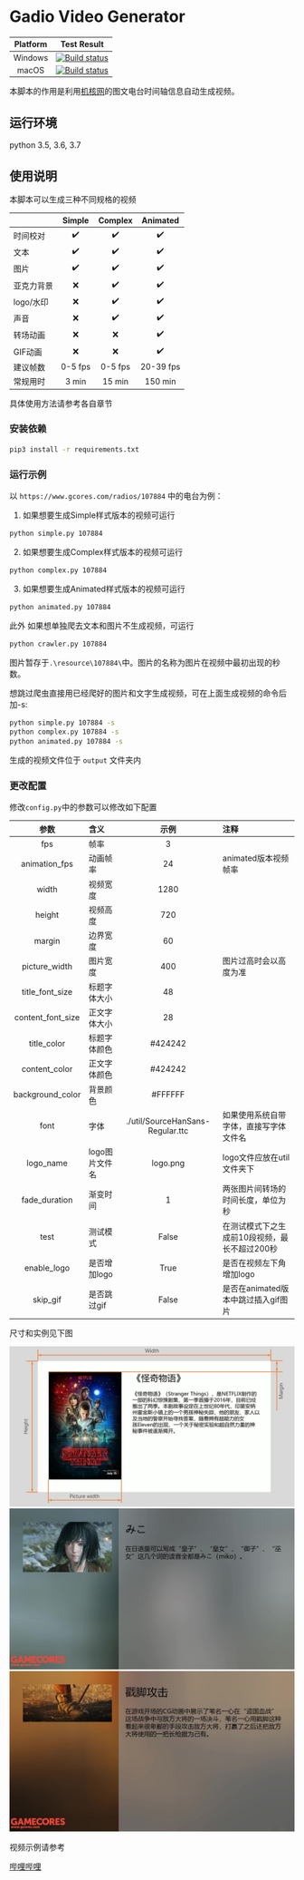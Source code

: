 # Gadio Video Generator

|Platform|Test Result|
|:---:|:---:|
|Windows|[![Build status](https://rabbitism.visualstudio.com/GadioVideo/_apis/build/status/GadioVideo-Python%20Windows%20Test)](https://rabbitism.visualstudio.com/GadioVideo/_build/latest?definitionId=2)|
|macOS|[![Build status](https://rabbitism.visualstudio.com/GadioVideo/_apis/build/status/GadioVideo-Python%20macOS)](https://rabbitism.visualstudio.com/GadioVideo/_build/latest?definitionId=1)|

本脚本的作用是利用[机核网](https://www.gcores.com)的图文电台时间轴信息自动生成视频。

## 运行环境

python 3.5, 3.6, 3.7

## 使用说明

本脚本可以生成三种不同规格的视频

||Simple|Complex|Animated|
|:---|:---:|:---:|:---:|
|时间校对|:heavy_check_mark:|:heavy_check_mark:|:heavy_check_mark:|
|文本|:heavy_check_mark:|:heavy_check_mark:|:heavy_check_mark:|
|图片|:heavy_check_mark:|:heavy_check_mark:|:heavy_check_mark:|
|亚克力背景|:x:|:heavy_check_mark:|:heavy_check_mark:|
|logo/水印|:x:|:heavy_check_mark:|:heavy_check_mark:|
|声音|:x:|:heavy_check_mark:|:heavy_check_mark:|
|转场动画|:x:|:x:|:heavy_check_mark:|
|GIF动画|:x:|:x:|:heavy_check_mark:|
|建议帧数|0-5 fps|0-5 fps|20-39 fps|
|常规用时|3 min|15 min|150 min|

具体使用方法请参考各自章节

### 安装依赖

```bash
pip3 install -r requirements.txt
```

### 运行示例

以 `https://www.gcores.com/radios/107884` 中的电台为例：

1. 如果想要生成Simple样式版本的视频可运行

```bash
python simple.py 107884
```

2. 如果想要生成Complex样式版本的视频可运行

```bash
python complex.py 107884
```

3. 如果想要生成Animated样式版本的视频可运行

```bash
python animated.py 107884
```

此外
如果想单独爬去文本和图片不生成视频，可运行

```bash
python crawler.py 107884
```

图片暂存于`.\resource\107884\`中。图片的名称为图片在视频中最初出现的秒数。

想跳过爬虫直接用已经爬好的图片和文字生成视频，可在上面生成视频的命令后加-s:

```bash
python simple.py 107884 -s
python complex.py 107884 -s
python animated.py 107884 -s
```

生成的视频文件位于 `output` 文件夹内

### 更改配置

修改`config.py`中的参数可以修改如下配置

|参数|含义|示例|注释|
|:---:|:---|:---:|:---|
|fps|帧率|3|
|animation_fps|动画帧率|24|animated版本视频帧率|
|width|视频宽度|1280|
|height|视频高度|720|
|margin|边界宽度|60|
|picture_width|图片宽度|400|图片过高时会以高度为准|
|title_font_size|标题字体大小|48|
|content_font_size|正文字体大小|28|
|title_color|标题字体颜色|#424242|
|content_color|正文字体颜色|#424242|
|background_color|背景颜色|#FFFFFF|
|font|字体|./util/SourceHanSans-Regular.ttc|如果使用系统自带字体，直接写字体文件名|
|logo_name|logo图片文件名|logo.png|logo文件应放在util文件夹下|
|fade_duration|渐变时间|1|两张图片间转场的时间长度，单位为秒|
|test|测试模式|False|在测试模式下之生成前10段视频，最长不超过200秒|
|enable_logo|是否增加logo|True|是否在视频左下角增加logo|
|skip_gif|是否跳过gif|False|是否在animated版本中跳过插入gif图片|

尺寸和实例见下图

![sample](doc/Sample.jpg)
![sample](doc/Fancy_Sample1.jpg)
![sample](doc/Fancy_Sample2.jpg)

视频示例请参考

[哔哩哔哩](https://www.bilibili.com/video/av49696893)